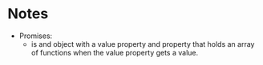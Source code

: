 # Notes

* Promises: 
    - is and object with a value property and property that holds an array of functions when the value property gets a value.
